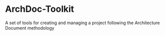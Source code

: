 # ArchDoc-Toolkit
A set of tools for creating and managing a project following the Architecture Document methodology
